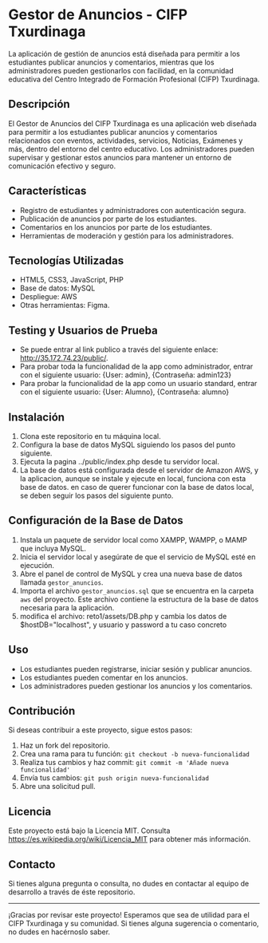 # Gestor de Anuncios - CIFP Txurdinaga

La aplicación de gestión de anuncios está diseñada para permitir a los estudiantes publicar anuncios y comentarios, mientras que los administradores pueden gestionarlos con facilidad, en la comunidad educativa del Centro Integrado de Formación Profesional (CIFP) Txurdinaga.

## Descripción

El Gestor de Anuncios del CIFP Txurdinaga es una aplicación web diseñada para permitir a los estudiantes publicar anuncios y comentarios relacionados con eventos, actividades, servicios, Noticias, Exámenes y más, dentro del entorno del centro educativo. Los administradores pueden supervisar y gestionar estos anuncios para mantener un entorno de comunicación efectivo y seguro.

## Características

- Registro de estudiantes y administradores con autenticación segura.
- Publicación de anuncios por parte de los estudiantes.
- Comentarios en los anuncios por parte de los estudiantes.
- Herramientas de moderación y gestión para los administradores.

## Tecnologías Utilizadas

- HTML5, CSS3, JavaScript, PHP
- Base de datos: MySQL
- Despliegue: AWS
- Otras herramientas: Figma.
  
## Testing y Usuarios de Prueba

- Se puede entrar al link publico a través del siguiente enlace: http://35.172.74.23/public/.
- Para probar toda la funcionalidad de la app como administrador, entrar con el siguiente usuario: {User: admin}, {Contraseña: admin123}
- Para probar la funcionalidad de la app como un usuario standard, entrar con el siguiente usuario: {User: Alumno}, {Contraseña: alumno}



## Instalación

1. Clona este repositorio en tu máquina local.
2. Configura la base de datos MySQL siguiendo los pasos del punto siguiente.
4. Ejecuta la pagina ../public/index.php desde tu servidor local.
5. La base de datos está configurada desde el servidor de Amazon AWS, y la aplicacion, aunque se instale y ejecute en local, funciona con esta base de datos. en caso de querer funcionar con la base de datos local, se deben seguir los pasos del siguiente punto.

## Configuración de la Base de Datos

1. Instala un paquete de servidor local como XAMPP, WAMPP, o MAMP que incluya MySQL.
2. Inicia el servidor local y asegúrate de que el servicio de MySQL esté en ejecución.
3. Abre el panel de control de MySQL y crea una nueva base de datos llamada `gestor_anuncios`.
4. Importa el archivo `gestor_anuncios.sql` que se encuentra en la carpeta `aws` del proyecto. Este archivo contiene la estructura de la base de datos necesaria para la aplicación.
5. modifica el archivo: reto1/assets/DB.php y cambia los datos de $hostDB="localhost", y usuario y password a tu caso concreto

## Uso

- Los estudiantes pueden registrarse, iniciar sesión y publicar anuncios.
- Los estudiantes pueden comentar en los anuncios.
- Los administradores pueden gestionar los anuncios y los comentarios.

## Contribución

Si deseas contribuir a este proyecto, sigue estos pasos:

1. Haz un fork del repositorio.
2. Crea una rama para tu función: `git checkout -b nueva-funcionalidad`
3. Realiza tus cambios y haz commit: `git commit -m 'Añade nueva funcionalidad'`
4. Envía tus cambios: `git push origin nueva-funcionalidad`
5. Abre una solicitud pull.

## Licencia

Este proyecto está bajo la Licencia MIT. Consulta https://es.wikipedia.org/wiki/Licencia_MIT para obtener más información.

## Contacto

Si tienes alguna pregunta o consulta, no dudes en contactar al equipo de desarrollo a través de éste repositorio.

---

¡Gracias por revisar este proyecto! Esperamos que sea de utilidad para el CIFP Txurdinaga y su comunidad. Si tienes alguna sugerencia o comentario, no dudes en hacérnoslo saber.
